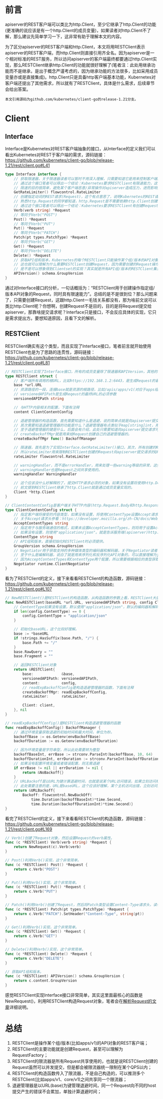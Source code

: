 <!--
 * @Author: jinde.zgm
 * @Date: 2021-04-09 21:06:32
 * @Description: client-go的RESTClient源码解析
-->

# 前言

apiserver的REST客户端可以类比为http.Client，至少它继承了http.Client的功能(更准确的说应该是有一个http.Client的成员变量)，如果读者对http.Client不了解，那么建议先简单学习一下，这非常有助于理解本文的内容。

为了区分apiserver的REST客户端和http.Client，本文将用RESTClient表示apiserver的REST客户端，而http.Client则直接引用齐全名。因为apiserver是一个相对标准的REST服务，所以访问apiserver的客户端最终都要通过http.Client实现，那么RESTClient继承http.Client的功能就很好理解了(笔者注：此处用继承功能而不是继承，是出于概念严谨考虑的，因为继承功能的方法很多，比如采用成员变量亦或是直接集成)。http.Client只是具备http客户端基本功能，Kubernetes对客户端还提出了其他需求，所以就有了RESTClient，具体是什么需求，后续章节会给出答案。

`本文引用源码为github.com/kubernetes/client-go的release-1.21分支。`

# Client

## Interface

Interface是Kubernetes对REST客户端抽象的接口，从Interface的定义我们可以看出Kubernetes对REST于客户端的需求，源码链接：<https://github.com/kubernetes/client-go/blob/release-1.21/rest/client.go#L41>

```go
type Interface interface {
    // 获取限速器，关于限速器读者可以暂时不用深入理解，只需要知道它是用来控制客户端向服务端提交请求的QPS即可。
    // 通过这个接口笔者可以得出一个结论：Kubernetes要求RESTClient有限速能力，这个是http.Client不具备的。
    // 限速的目的很简单，避免某个客户端恶意/异常操作对apiserver造成压力，进而影响整个系统。
    GetRateLimiter() flowcontrol.RateLimiter
    // 创建指定动词的REST请求(Request)，这个有点意思了，说明Kubernetes的REST请求是可以RESTClient创建的。
    // 熟悉http.Request的同学都知道，http.Request是不需要依赖http.Client创建的。
    // 通过这个接口笔者可以得出一个结论：Kubernetes要求RESTClient有创建Request的能力，这也是http.Client不具备的。
    Verb(verb string) *Request
    // 等同于Verb("POST")
    Post() *Request
    // 等同于Verb("PUT")
    Put() *Request
    // 等同于Verb("PATCH")
    Patch(pt types.PatchType) *Request
    // 等同于Verb("GET")
    Get() *Request
    // 等同于Verb("DELETE")
    Delete() *Request
    // 获取API组和版本，Kubernetes的每个RESTClient只能操作某个组/版本的API对象。
    // 这也就可以理解为什么需要RESTClient创建Request，因为需要创建的Request操作范围指定在某个API组/版本内。
    // 是不是可以想象得到Clientset的实现？其实就是所有API组/版本的RESTClient集合，所以称之为Clientset。
    APIVersion() schema.GroupVersion
}
```

通过对Interface接口的分析，一句话概括为：“RESTClient用于创建操作指定组/版本API对象的Request，同时具有限速能力”。总结的是不是很到位？那么问题来了，只需要创建Request，这跟http.Client一毛钱关系都没有，那为啥前文说可以类比http.Client呢？你想啊，创建Request不是目的，目的是将Request提交给apiserver，那靠啥提交请求呢？Interface只是接口，不会反应具体的实现，它只是需求提出方。要想知道原因，且看下文的解析。

## RESTClient

RESTClient确实有这个类型，而且实现了Interface接口，笔者前言就开始使用RESTClient也是为了思路的连贯性，源码链接：<https://github.com/kubernetes/client-go/blob/release-1.21/rest/client.go#L81>

```go
// RESTClient实现了Interface接口，所有的成员变量除了限速器和APIVersion，其他的基本都是为了创建Request而设计的。
type RESTClient struct {
    // 客户端所有调用的根URL，比如https://192.168.1.2:6443，是生成Request的最终URL的必须参数
    base *url.URL
    // 资源路径的一段，连接base就是资源的根路径，比如/apis/apps/v1(对应于apps组v1版本，/apis是绝大部分API的前缀)
    // versionedAPIPath是生成Reqeust的最终URL的必须参数
    versionedAPIPath string

    // 与HTTP内容相关的配置，下面有注释
    content ClientContentConfig

    // 退避管理器的构造函数，首先需要知道什么是退避，说的简单点就是向apiserver提交请求后出错，如果需要重试则需要等待一段时间，这就是退避。
    // 其次需要知道退避管理器的功能是什么？退避管理器有点类似于map[string]int，用来记录不同对象(键)的退避次数，然后根据退避次数计算退避时间。
    // 至于退避管理器的键是什么，后面会有介绍，此处只需要知道向apiserver提交请求可能会失败，失败可能需要重试，重试可能需要计算退避时间。
    // createBackoffMgr就是用来给Request创建自己的退避管理器的。
    createBackoffMgr func() BackoffManager

    // 限速器，首先是为了实现Interface.GetRateLimiter()接口，其次，所有创建的Request共享限速器。
    // 所以rateLimiter用来限制RESTClient创建的Request向apiserver提交请求的QPS。至于flowcontrol.RateLimiter的实现感兴趣的读者可以自己了解一下。
    rateLimiter flowcontrol.RateLimiter

    // warningHandler，而不是errorHandler，用来处理一些warning等级的异常，这些异常不会终止程序执行。
    // warningHandler也是Request之间共享使用的。
    warningHandler WarningHandler

    // 这个应该没什么好解释的了，提交HTTP请求必须的对象，如果没有设置将使用http.DefaultClient。
    // 前文提到RESTClient继承了http.Client就是通过成员变量实现的。
    Client *http.Client
}

// ClientContentConfig是客户端关于HTTP内容(http.Request.Body和http.Response.Body)的配置。
type ClientContentConfig struct {
    // 指定客户端将接受的内容类型，如果没有设置，将使用ContentType设置Accept请求头。就是RESTClient希望apiserver响应内容的类型。
    // 关于Accept请求头参看：https://developer.mozilla.org/zh-CN/docs/Web/HTTP/Headers/Accept
    AcceptContentTypes string
    // 指定用于与服务端通信的格式，如果未设置AcceptContentTypes，则将用于设置Accept请求头，并设置为给服务端的任何对象的默认内容类型。
    // 如果没有设置，则使用"application/json"。就是告诉服务端(apiserver)http.Request.Body的格式。
    ContentType string
    // API组和版本，直接初始化RESTClient时必须提供。
    GroupVersion schema.GroupVersion
    // Negotiator用于获取支持的多种媒体类型的编码器和解码器，关于Negotiator读者可以暂时不用深入理解，只需要知道他可以根据媒体类型获取编解码器就可以了。
    // 至于什么是编解码器，说白了就是用来序列化和反序列化API对象的，可以直接理解为json.Marshal()和json.Unmarsal()。
    // 因为AcceptContentTypes和ContentType两个配置，所以需要根据相应的类型获取编解码器。
    Negotiator runtime.ClientNegotiator
}
```

看为了RESTClient的定义，接下来看看RESTClient的构造函数，源码链接：<https://github.com/kubernetes/client-go/blob/release-1.21/rest/client.go#L107>

```go
// NewRESTClient()是RESTClient的构造函数，从构造函数的参数上看，RESTClient大部分成员变量都是外部传入的。
func NewRESTClient(baseURL *url.URL, versionedAPIPath string, config ClientContentConfig, rateLimiter flowcontrol.RateLimiter, client *http.Client) (*RESTClient, error) {
    // ContentType如果没有设置，默认使用"application/json"，默认的编码器和解码器也可以看做是json.Marshal()和json.Unmarshal()。
    if len(config.ContentType) == 0 {
        config.ContentType = "application/json"
    }

    // 初始化baseURL，这个比较好理解。
    base := *baseURL
    if !strings.HasSuffix(base.Path, "/") {
        base.Path += "/"
    }
    base.RawQuery = ""
    base.Fragment = ""

    // 返回RESTClient对象
    return &RESTClient{
        base:             &base,
        versionedAPIPath: versionedAPIPath,
        content:          config,
        // readExpBackoffConfig是构造退避管理器的函数，下面有注释
        createBackoffMgr: readExpBackoffConfig,
        rateLimiter:      rateLimiter,

        Client: client,
    }, nil
}

// readExpBackoffConfig()是RESTClient构造退避管理器的函数
func readExpBackoffConfig() BackoffManager {
    // 通过环境变量获取退避的初始时间和最大时间，单位为秒。
    backoffBase := os.Getenv(envBackoffBase)
    backoffDuration := os.Getenv(envBackoffDuration)

    // 因为环境变量是字符串型，所以此处需要转为整型
    backoffBaseInt, errBase := strconv.ParseInt(backoffBase, 10, 64)
    backoffDurationInt, errDuration := strconv.ParseInt(backoffDuration, 10, 64)
    // 如果没有配置环境变量或者错误配置，则无需退避
    if errBase != nil || errDuration != nil {
        return &NoBackoff{}
    }
    // URLBackoff是以URL为键计算退避时间，也就是说某个URL访问错误，如果立刻访问相同的URL就需要退避一段时间，退避时间随着错误次数增加以2的指数增加。
    // 此处需要注意的是，URL是baseURL，这个应该好理解，某个主机访问出错，立刻访问这个主机大概率还是可能会出错，即便访问的是不同的API。
    return &URLBackoff{
        Backoff: flowcontrol.NewBackOff(
            time.Duration(backoffBaseInt)*time.Second,
            time.Duration(backoffDurationInt)*time.Second)}
}
```

看完了RESTClient的定义，接下来看看RESTClient的构造函数，源码链接：<https://github.com/kubernetes/client-go/blob/release-1.21/rest/client.go#L169>

```go
// Verb()创建了Request对象，然后设置Request的verb属性。
func (c *RESTClient) Verb(verb string) *Request {
    return NewRequest(c).Verb(verb)
}

// Post()利用Verb()实现，这个非常简单。
func (c *RESTClient) Post() *Request {
    return c.Verb("POST")
}

// Put()利用Verb()实现，这个非常简单。
func (c *RESTClient) Put() *Request {
    return c.Verb("PUT")
}

// Patch()利用Verb()创建了Request，然后将Patch类型设置Content-Type请求头，读者可以看下types.PatchType的枚举定义就更容易理解了。
func (c *RESTClient) Patch(pt types.PatchType) *Request {
    return c.Verb("PATCH").SetHeader("Content-Type", string(pt))
}

// Get()利用Verb()实现，这个非常简单。
func (c *RESTClient) Get() *Request {
    return c.Verb("GET")
}

// Delete()利用Verb()实现，这个非常简单。
func (c *RESTClient) Delete() *Request {
    return c.Verb("DELETE")
}

// 获取API组和版本。
func (c *RESTClient) APIVersion() schema.GroupVersion {
    return c.content.GroupVersion
}
```

感觉RESTClient实现Interface接口非常简单，其实这里面最核心的函数是NewRequest()，利用RESTClient构造Request对象，笔者会在[解析Request的文章](./Request.md)详细说明。

# 总结

1. RESTClient是操作某个组/版本(比如apps/v1)的API对象的REST客户端；
2. RESTClient的主要功能就是创建Request，甚至可以理解为RequestFactory；
3. RESTClient的限流器是所有Request共享使用的，也就是说RESTClient创建的Request虽然可以并发提交，但是都会被限流器统一限制在某个QPS以内；
4. RESTClient的构造函数传入了限流器，不是自己构造的，可以推测多个RESTClient(比如apps/v1、core/v1)之间共享同一个限流器；
5. 退避管理器是以URL(base)为键管理退避时间，同一个Request向不同的host提交产生的错误不会累加，单独计算退避时间；
